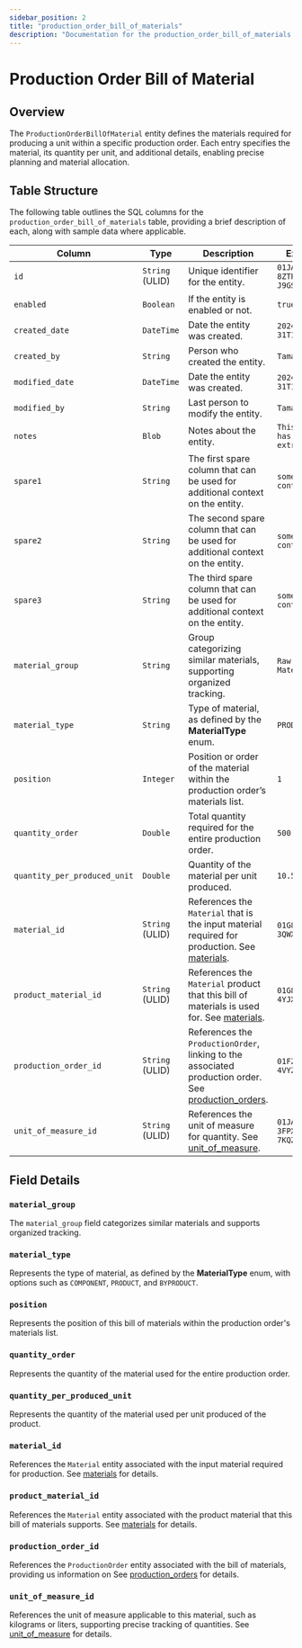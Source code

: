 ```yaml
---
sidebar_position: 2
title: "production_order_bill_of_materials"
description: "Documentation for the production_order_bill_of_materials table, detailing columns and constraints in the database schema."
---
```


# Production Order Bill of Material

## Overview

The `ProductionOrderBillOfMaterial` entity defines the materials required for producing a unit within a specific
production order. Each entry specifies the material, its quantity per unit, and additional details, enabling precise
planning and material allocation.

## Table Structure

The following table outlines the SQL columns for the `production_order_bill_of_materials` table, providing a brief description of
each, along with sample data where applicable.

| Column                       | Type            | Description                                                                                                                                        | Example                              |
|------------------------------|-----------------|----------------------------------------------------------------------------------------------------------------------------------------------------|--------------------------------------|
| `id`                         | `String` (ULID) | Unique identifier for the entity.                                                                                                                  | `01JAP8RJBN-8ZTPXSGY-J9GSDPE1`       |
| `enabled`                    | `Boolean`       | If the entity is enabled or not.                                                                                                                   | `true`                               |
| `created_date`               | `DateTime`      | Date the entity was created.                                                                                                                       | `2024-12-31T19:48:44Z`               |
| `created_by`                 | `String`        | Person who created the entity.                                                                                                                     | `TamakiMES`                          |
| `modified_date`              | `DateTime`      | Date the entity was created.                                                                                                                       | `2024-12-31T19:48:44Z`               |
| `modified_by`                | `String`        | Last person to modify the entity.                                                                                                                  | `TamakiMES`                          |
| `notes`                      | `Blob`          | Notes about the entity.                                                                                                                            | `This entity has these extra notes`  |
| `spare1`                     | `String`        | The first spare column that can be used for additional context on the entity.                                                                      | `some extra context 1`               |
| `spare2`                     | `String`        | The second spare column that can be used for additional context on the entity.                                                                     | `some extra context 2`               |
| `spare3`                     | `String`        | The third spare column that can be used for additional context on the entity.                                                                      | `some extra context 3`               |
| `material_group`             | `String`        | Group categorizing similar materials, supporting organized tracking.                                                                               | `Raw Materials`                      |
| `material_type`              | `String`        | Type of material, as defined by the **MaterialType** enum.                                                                                         | `PRODUCT`                            |
| `position`                   | `Integer`       | Position or order of the material within the production order’s materials list.                                                                    | `1`                                  |
| `quantity_order`             | `Double`        | Total quantity required for the entire production order.                                                                                           | `500.0`                              |
| `quantity_per_produced_unit` | `Double`        | Quantity of the material per unit produced.                                                                                                        | `10.5`                               |
| `material_id`                | `String` (ULID) | References the `Material` that is the input material required for production. See [materials](../material-model/material).                         | `01G8V9S9B9-3QWXS4VC`                |
| `product_material_id`        | `String` (ULID) | References the `Material` product that this bill of materials is used for. See [materials](../material-model/material).                            | `01G8V9S9B9-4YJXS9W8`                |
| `production_order_id`        | `String` (ULID) | References the `ProductionOrder`, linking to the associated production order. See [production_orders](../production-order-model/production-order). | `01FZ8P9BJN-4VYZUKE1`                |
| `unit_of_measure_id`         | `String` (ULID) | References the unit of measure for quantity. See [unit_of_measure](../utility-models/unit-of-measure-model/unit-of-measure).                       | `01JAP8R5RT-3FPXQABY-7KQZT6VF`       |

## Field Details

### `material_group`

The `material_group` field categorizes similar materials and supports organized tracking.

### `material_type`

Represents the type of material, as defined by the **MaterialType** enum, with options such as `COMPONENT`, `PRODUCT`, and `BYPRODUCT`.

### `position`

Represents the position of this bill of materials within the production order's materials list.

### `quantity_order`

Represents the quantity of the material used for the entire production order.

### `quantity_per_produced_unit`

Represents the quantity of the material used per unit produced of the product.

### `material_id`

References the `Material` entity associated with the input material required for production.
See [materials](../material-model/material) for details.

### `product_material_id`

References the `Material` entity associated with the product material that this bill of materials supports.
See [materials](../material-model/material) for details.

### `production_order_id`

References the `ProductionOrder` entity associated with the bill of materials, providing us information on 
See [production_orders](../production-order-model/production-order) for details.

### `unit_of_measure_id`

References the unit of measure applicable to this material, such as kilograms or liters, supporting precise tracking of quantities.
See [unit_of_measure](../utility-models/unit-of-measure-model/unit-of-measure) for details.
